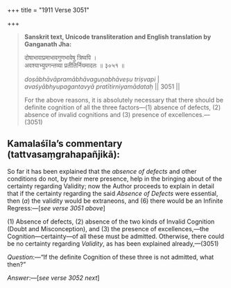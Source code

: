 +++
title = "1911 Verse 3051"

+++
> **Sanskrit text, Unicode transliteration and English translation by Ganganath Jha:** 
>
> दोषाभावाप्रमाभावगुणभावेषु त्रिष्वपि ।  
> अवश्याभ्युपगन्तव्या प्रतीतिर्नियमादतः ॥ ३०५१ ॥ 
>
> *doṣābhāvāpramābhāvaguṇabhāveṣu triṣvapi* \|  
> *avaśyābhyupagantavyā pratītirniyamādataḥ* \|\| 3051 \|\| 
>
> For the above reasons, it is absolutely necessary that there should be definite cognition of all the three factors—(1) absence of defects, (2) absence of invalid cognitions and (3) presence of excellences.—(3051)



## Kamalaśīla’s commentary (tattvasaṃgrahapañjikā):

So far it has been explained that the *absence of defects* and other conditions do not, by their mere presence, help in the bringing about of the certainty regarding Validity; now the Author proceeds to explain in detail that if the certainty regarding the said *Absence of Defects* were essential, then (*a*) the validity would be extraneons, and (6) there would be an Infinite Regress:—[*see verse 3051 above*]

\(1\) Absence of defects, (2) absence of the two kinds of Invalid Cognition (Doubt and Misconception), and (3) the presence of excellences,—the Cognition—certainty—of all these must be admitted. Otherwise, there could be no certainty regarding *Validity*, as has been explained already,—(3051)

*Question*:—“If the definite Cognition of these three is not admitted, what then?”

*Answer*:—[*see verse 3052 next*]


